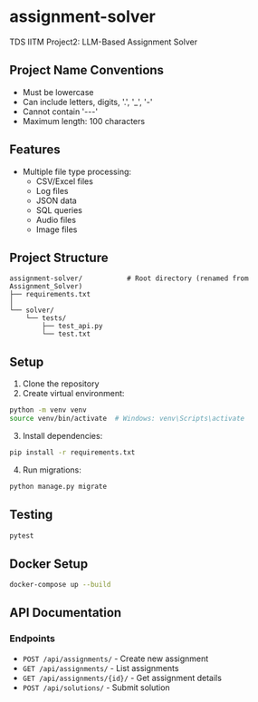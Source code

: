 # assignment-solver

TDS IITM Project2: LLM-Based Assignment Solver

## Project Name Conventions
- Must be lowercase
- Can include letters, digits, '.', '_', '-'
- Cannot contain '---'
- Maximum length: 100 characters

## Features

- Multiple file type processing:
  - CSV/Excel files
  - Log files
  - JSON data
  - SQL queries
  - Audio files
  - Image files
  
## Project Structure
```
assignment-solver/           # Root directory (renamed from Assignment_Solver)
├── requirements.txt
│
└── solver/
    └── tests/
        ├── test_api.py
        └── test.txt
```

## Setup

1. Clone the repository
2. Create virtual environment:
```bash
python -m venv venv
source venv/bin/activate  # Windows: venv\Scripts\activate
```

3. Install dependencies:
```bash
pip install -r requirements.txt
```

4. Run migrations:
```bash
python manage.py migrate
```

## Testing

```bash
pytest
```

## Docker Setup

```bash
docker-compose up --build
```

## API Documentation

### Endpoints

- `POST /api/assignments/` - Create new assignment
- `GET /api/assignments/` - List assignments
- `GET /api/assignments/{id}/` - Get assignment details
- `POST /api/solutions/` - Submit solution
